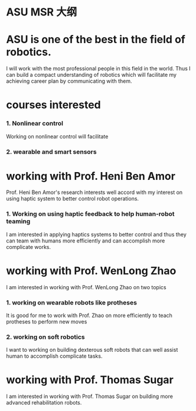 # ASU MSR 大纲

# ASU is one of the best in the field of robotics.

I will work with the most professional people in this field in the world. Thus I can build a compact understanding of robotics which will facilitate my achieving career plan by communicating with them.

# courses interested

### 1. Nonlinear control

Working on nonlinear control will facilitate

### 2.  wearable and smart sensors

# working with Prof. Heni Ben Amor

Prof. Heni Ben Amor's research interests well accord with my interest on using haptic system to better control robot operations.

### 1. Working on using haptic feedback to help human-robot teaming

I am interested in applying haptics systems to better control and thus they can team with humans more efficiently and can accomplish more complicate works.

# working with Prof. WenLong Zhao

I am interested in working with Prof.  WenLong Zhao on two topics

### 1. working on wearable robots like protheses

It is good for me to work with Prof. Zhao on more efficiently to teach protheses to perform new moves

### 2. working on soft robotics

I want to working on building dexterous soft robots that can well assist human to accomplish complicate tasks.

# working with Prof. Thomas Sugar

I am interested in working with Prof. Thomas Sugar on building more advanced rehabilitation robots.
